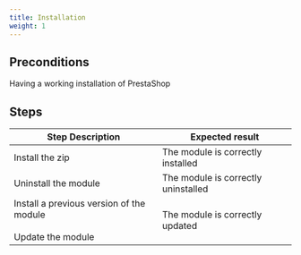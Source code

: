 ```yaml
---
title: Installation
weight: 1
---
```


## Preconditions

Having a working installation of PrestaShop
## Steps
| Step Description | Expected result |
| ----- | ----- |
| Install the zip | The module is correctly installed |
| Uninstall the module | The module is correctly uninstalled |
| Install a previous version of the module<br /><br>Update the module | The module is correctly updated |
